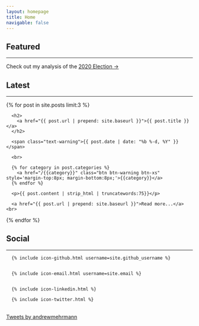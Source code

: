 ```yaml
---
layout: homepage
title: Home
navigable: false
---
```


<div class='row'>
<div class='col-xs-12 col-sm-9'>

<div class='well'>

<h2>Featured</h2>
<hr style='border-color:#8e8d8d;'>
Check out my analysis of the <a href='/election'>2020 Election -></a>

<h2>Latest</h2>

<hr style='border-color:#8e8d8d;'>

<ul style="padding-left:0px;">
  {% for post in site.posts limit:3 %}

      <h2>
        <a href="{{ post.url | prepend: site.baseurl }}">{{ post.title }}</a>
      </h2>

      <span class="text-warning">{{ post.date | date: "%b %-d, %Y" }}</span>

      <br>

      {% for category in post.categories %}
        <a href="/{{category}}" class="btn btn-warning btn-xs" style='margin-top:8px; margin-bottom:8px;'>{{category}}</a>
      {% endfor %}

      <p>{{ post.content | strip_html | truncatewords:75}}</p>

      <a href="{{ post.url | prepend: site.baseurl }}">Read more...</a><br>

  {% endfor %}
</ul>
</div>
</div>
<div class='col-xs-12 col-sm-3 pull-right'>
<h2>Social</h2>
<hr>
<div class="socialBox">

      {% include icon-github.html username=site.github_username %}


      {% include icon-email.html username=site.email %}


      {% include icon-linkedin.html %}

      {% include icon-twitter.html %}

</div>

<br>
<a class="twitter-timeline" data-theme="dark" data-height="1000" href="https://twitter.com/andrewmehrmann?ref_src=twsrc%5Etfw">Tweets by andrewmehrmann</a> <script async src="https://platform.twitter.com/widgets.js" charset="utf-8"></script>
</div>
